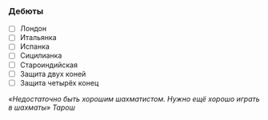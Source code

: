 
### Дебюты

- [ ] Лондон
- [ ] Итальянка
- [ ] Испанка
- [ ] Сицилианка
- [ ] Староиндийская
- [ ] Защита двух коней
- [ ] Защита четырёх конец

*«Недостаточно быть хорошим шахматистом. Нужно ещё хорошо играть в шахматы»
Тарош*



